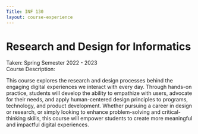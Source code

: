 ```yaml
---
Title: INF 130 
layout: course-experience
---
```


# Research and Design for Informatics
Taken: Spring Semester 2022 - 2023\
Course Description:

This course explores the research and design processes behind the engaging digital experiences we interact with every day. Through hands-on practice, students will develop the ability to empathize with users, advocate for their needs, and apply human-centered design principles to programs, technology, and product development. Whether pursuing a career in design or research, or simply looking to enhance problem-solving and critical-thinking skills, this course will empower students to create more meaningful and impactful digital experiences. 